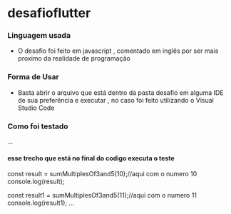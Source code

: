 # desafioflutter

### Linguagem usada
- O desafio foi feito em javascript , comentado em inglês 
 por ser mais proximo da realidade de programação 

### Forma de Usar
- Basta abrir o arquivo que está dentro da pasta desafio em alguma IDE 
 de sua preferência e executar , no caso foi feito utilizando o Visual Studio Code

### Como foi testado

...
  #### esse trecho que está no final do codigo executa o teste 
  
  const result = sumMultiplesOf3and5(10);//aqui com o numero 10
  console.log(result); 
  
  const result1 = sumMultiplesOf3and5(11);//aqui com o numero 11
  console.log(result1);
... 

